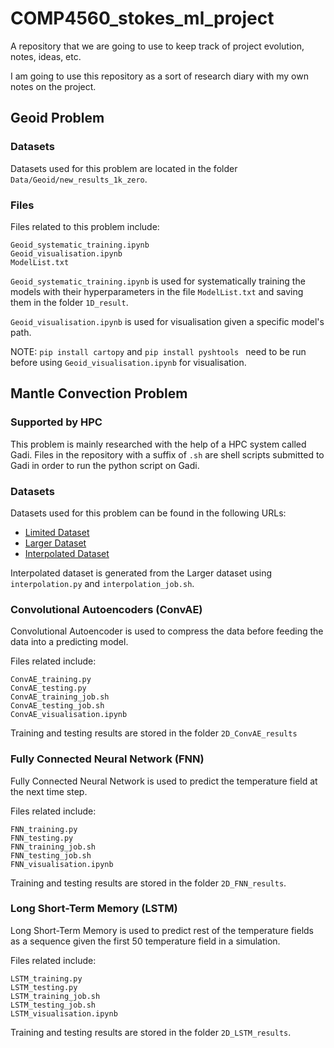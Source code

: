 # COMP4560_stokes_ml_project
A repository that we are going to use to keep track of project evolution, notes, ideas, etc.

I am going to use this repository as a sort of research diary with my own notes on the project.

## Geoid Problem

### Datasets
Datasets used for this problem are located in the folder `Data/Geoid/new_results_1k_zero`.

### Files
Files related to this problem include:

```
Geoid_systematic_training.ipynb
Geoid_visualisation.ipynb
ModelList.txt
```

`Geoid_systematic_training.ipynb` is used for systematically training the models with their hyperparameters in the file `ModelList.txt` and saving them in the folder `1D_result`. 

`Geoid_visualisation.ipynb` is used for visualisation given a specific model's path.

NOTE: `pip install cartopy` and `pip install pyshtools ` need to be run before using `Geoid_visualisation.ipynb` for visualisation.

## Mantle Convection Problem

### Supported by HPC

This problem is mainly researched with the help of a HPC system called Gadi. Files in the repository with a suffix of `.sh` are shell scripts submitted to Gadi in order to run the python script on Gadi. 


### Datasets
Datasets used for this problem can be found in the following URLs:

- [Limited Dataset](https://anu365-my.sharepoint.com/:f:/g/personal/u7189309_anu_edu_au/Em9tN9ofPRBBtJADs2G66rUBuY0WKp-2BEXNMI-U0a_JBw?e=pUFcF6)
- [Larger Dataset](https://anu365-my.sharepoint.com/:f:/g/personal/u7189309_anu_edu_au/EvC4GCemOlFKm1JxQl8pSbEBn6ORYK_hVNnXW5_J-fUOBg?e=j7uxc2)
- [Interpolated Dataset](https://anu365-my.sharepoint.com/:u:/g/personal/u7189309_anu_edu_au/EXEKh4hSP2pBrlPEPDFBmisB0J-9QfzGwEy4zn6ika5Bew?e=NOkFj2)

Interpolated dataset is generated from the Larger dataset using `interpolation.py` and `interpolation_job.sh`.


### Convolutional Autoencoders (ConvAE)

Convolutional Autoencoder is used to compress the data before feeding the data into a predicting model.

Files related include:

```
ConvAE_training.py
ConvAE_testing.py
ConvAE_training_job.sh
ConvAE_testing_job.sh
ConvAE_visualisation.ipynb
```

Training and testing results are stored in the folder `2D_ConvAE_results`


### Fully Connected Neural Network (FNN)

Fully Connected Neural Network is used to predict the temperature field at the next time step.

Files related include:

```
FNN_training.py
FNN_testing.py
FNN_training_job.sh
FNN_testing_job.sh
FNN_visualisation.ipynb
```

Training and testing results are stored in the folder `2D_FNN_results`.


### Long Short-Term Memory (LSTM)

Long Short-Term Memory is used to predict rest of the temperature fields as a sequence given the first 50 temperature field in a simulation.

Files related include:

```
LSTM_training.py
LSTM_testing.py
LSTM_training_job.sh
LSTM_testing_job.sh
LSTM_visualisation.ipynb
```

Training and testing results are stored in the folder `2D_LSTM_results`.

